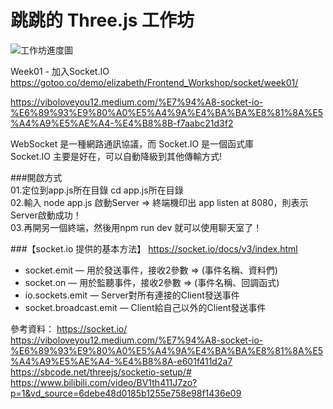 #  跳跳的 Three.js 工作坊

![工作坊進度圖](workshop.jpg)

Week01 - 加入Socket.IO <br>
https://gotoo.co/demo/elizabeth/Frontend_Workshop/socket/week01/ <br>

https://viboloveyou12.medium.com/%E7%94%A8-socket-io-%E6%89%93%E9%80%A0%E5%A4%9A%E4%BA%BA%E8%81%8A%E5%A4%A9%E5%AE%A4-%E4%B8%8B-f7aabc21d3f2 <br>

WebSocket 是一種網路通訊協議，而 Socket.IO 是一個函式庫 <br>
Socket.IO 主要是好在，可以自動降級到其他傳輸方式! <br>

###開啟方式<br>
01.定位到app.js所在目錄 cd app.js所在目錄<br>
02.輸入 node app.js 啟動Server => 終端機印出 app listen at 8080，則表示Server啟動成功！<br>
03.再開另一個終端，然後用npm run dev 就可以使用聊天室了！<br>


###【socket.io 提供的基本方法】
https://socket.io/docs/v3/index.html <br>
- socket.emit — 用於發送事件，接收2參數 => (事件名稱、資料們)
- socket.on — 用於監聽事件，接收2參數 => (事件名稱、回調函式)
- io.sockets.emit — Server對所有連接的Client發送事件
- socket.broadcast.emit — Client給自己以外的Client發送事件



參考資料：
https://socket.io/ <br>
https://viboloveyou12.medium.com/%E7%94%A8-socket-io-%E6%89%93%E9%80%A0%E5%A4%9A%E4%BA%BA%E8%81%8A%E5%A4%A9%E5%AE%A4-%E4%B8%8A-e601f411d2a7 <br>
https://sbcode.net/threejs/socketio-setup/# <br>
https://www.bilibili.com/video/BV1th411J7zo?p=1&vd_source=6debe48d0185b1255e758e98f1436e09 <br>



